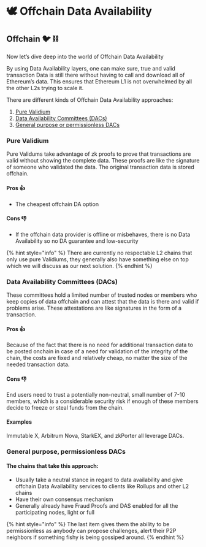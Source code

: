 # 🕊 Offchain Data Availability

## Offchain :bird: :chains:

Now let’s dive deep into the world of Offchain Data Availability

By using Data Availability layers, one can make sure, true and valid transaction Data is still there without having to call and download all of Ethereum’s data. This ensures that Ethereum L1 is not overwhelmed by all the other L2s trying to scale it.

There are different kinds of Offchain Data Availability approaches:

1. [Pure Validium](./#pure-validium)
2. [Data Availability Committees (DACs)](./#data-availability-committees-dacs)
3. [General purpose or permissionless DACs](./#general-purpose-permissionless-dacs)

### Pure Validium&#x20;

Pure Validums take advantage of zk proofs to prove that transactions are valid without showing the complete data. These proofs are like the signature of someone who validated the data. The original transaction data is stored offchain.

#### Pros :thumbsup:

* The cheapest offchain DA option

#### Cons :thumbsdown:

* If the offchain data provider is offline or misbehaves, there is no Data Availability so no DA guarantee and low-security

{% hint style="info" %}
There are currently no respectable L2 chains that only use pure Validiums, they generally also have something else on top which we will discuss as our next solution.
{% endhint %}

### Data Availability Committees (DACs)

These committees hold a limited number of trusted nodes or members who keep copies of data offchain and can attest that the data is there and valid if problems arise. These attestations are like signatures in the form of a transaction.

#### Pros :thumbsup:

Because of the fact that there is no need for additional transaction data to be posted onchain in case of a need for validation of the integrity of the chain, the costs are fixed and relatively cheap, no matter the size of the needed transaction data.

#### Cons :thumbsdown:

End users need to trust a potentially non-neutral, small number of 7-10 members, which is a considerable security risk if enough of these members decide to freeze or steal funds from the chain.

#### Examples

Immutable X, Arbitrum Nova, StarkEX, and zkPorter all leverage DACs.



### **General purpose, permissionless DACs**

#### The chains that take this approach:

* Usually take a neutral stance in regard to data availability and give offchain Data Availability services to clients like Rollups and other L2 chains
* Have their own consensus mechanism
* Generally already have Fraud Proofs and DAS enabled for all the participating nodes, light or full

{% hint style="info" %}
The last item gives them the ability to be permissionless as anybody can propose challenges, alert their P2P neighbors if something fishy is being gossiped around.
{% endhint %}

